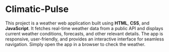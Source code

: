 # Climatic-Pulse


This project is a weather web application built using **HTML**, **CSS**, and **JavaScript**. It fetches real-time weather data from a public API and displays current weather conditions, forecasts, and other relevant details. The app is responsive, user-friendly, and provides an interactive interface for seamless navigation. Simply open the app in a browser to check the weather.
